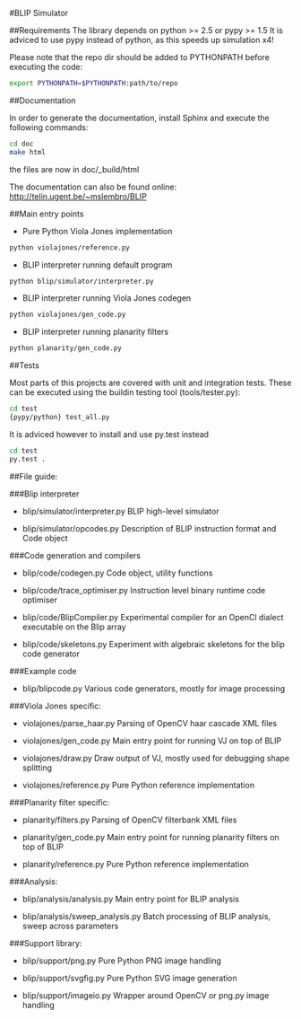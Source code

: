 #BLIP Simulator

##Requirements
The library depends on python >= 2.5 or pypy >= 1.5
It is adviced to use pypy instead of python, as this speeds up simulation x4!

Please note that the repo dir should be added to PYTHONPATH before executing the code:
```bash
export PYTHONPATH=$PYTHONPATH:path/to/repo
```

##Documentation

In order to generate the documentation, install Sphinx and execute the following commands:
```bash
cd doc
make html
```
the files are now in doc/_build/html

The documentation can also be found online: http://telin.ugent.be/~mslembro/BLIP


##Main entry points

 * Pure Python Viola Jones implementation
```bash
python violajones/reference.py
```

 * BLIP interpreter running default program
```bash
python blip/simulator/interpreter.py
```

 * BLIP interpreter running Viola Jones codegen
```bash
python violajones/gen_code.py
```

 * BLIP interpreter running planarity filters
```bash
python planarity/gen_code.py
```


##Tests

Most parts of this projects are covered with unit and integration tests.
These can be executed using the buildin testing tool (tools/tester.py):

```bash
cd test
{pypy/python} test_all.py
```

It is adviced however to install and use py.test instead
```bash
cd test
py.test .
```

##File guide:

###Blip interpreter

 * blip/simulator/interpreter.py BLIP high-level simulator

 * blip/simulator/opcodes.py
   Description of BLIP instruction format and Code object

###Code generation and compilers

 * blip/code/codegen.py
   Code object, utility functions

 * blip/code/trace_optimiser.py
   Instruction level binary runtime code optimiser

 * blip/code/BlipCompiler.py
   Experimental compiler for an OpenCl dialect executable on the Blip array

 * blip/code/skeletons.py
   Experiment with algebraic skeletons for the blip code generator

###Example code

 * blip/blipcode.py
   Various code generators, mostly for image processing

###Viola Jones specific:

 * violajones/parse_haar.py
   Parsing of OpenCV haar cascade XML files

 * violajones/gen_code.py
   Main entry point for running VJ on top of BLIP

 * violajones/draw.py
   Draw output of VJ, mostly used for debugging shape splitting

 * violajones/reference.py
   Pure Python reference implementation

###Planarity filter specific:

 * planarity/filters.py
   Parsing of OpenCV filterbank XML files

 * planarity/gen_code.py
   Main entry point for running planarity filters on top of BLIP

 * planarity/reference.py
   Pure Python reference implementation

###Analysis:

 * blip/analysis/analysis.py
   Main entry point for BLIP analysis

 * blip/analysis/sweep_analysis.py
   Batch processing of BLIP analysis, sweep across parameters

###Support library:

 * blip/support/png.py
   Pure Python PNG image handling

 * blip/support/svgfig.py
   Pure Python SVG image generation
   
 * blip/support/imageio.py
   Wrapper around OpenCV or png.py image handling

